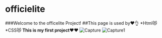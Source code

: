 # officielite
###Welcome to the officelite Project!
##This page is used by❤👌
*Html😻
*CSS😻
**This is my first project❤❤**
![Capture](https://user-images.githubusercontent.com/102253375/159999987-4e7fbd32-15ff-4ec8-afc4-9fd02c19f9e9.PNG)
![Capture1](https://user-images.githubusercontent.com/102253375/160000334-3c79eae0-e0a4-4246-90fc-6a5170401362.PNG)
